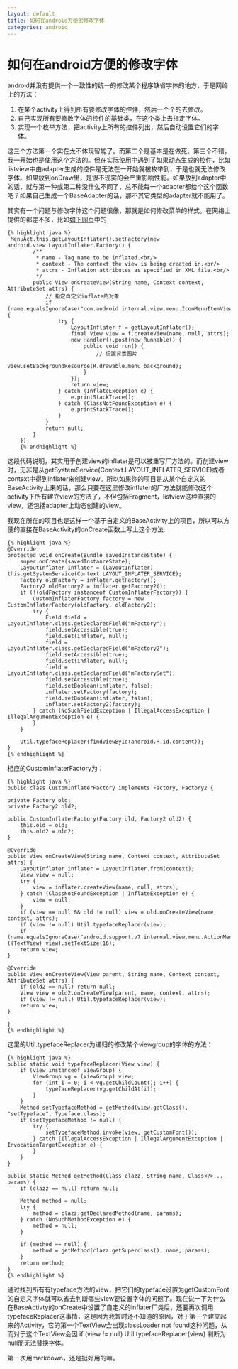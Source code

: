 ```yaml
---
layout: default
title: 如何在android方便的修改字体
categories: android
---
```


# 如何在android方便的修改字体

android并没有提供一个一致性的统一的修改某个程序缺省字体的地方，于是网络上的方法：

1. 在某个activity上得到所有要修改字体的控件，然后一个个的去修改。
2. 自己实现所有要修改字体的控件的基础类，在这个类上去指定字体。
3. 实现一个枚举方法，把activity上所有的控件列出，然后自动设置它们的字体。

这三个方法第一个实在太不体现智能了。而第二个是基本是在做死。第三个不错，我一开始也是使用这个方法的。但在实际使用中遇到了如果动态生成的控件，比如listview中由adapter生成的控件是无法在一开始就被枚举到，于是也就无法修改字体。如果放到onDraw里，是很不现实的会严重影响性能。如果放到adapter中的话，就与第一种或第二种没什么不同了，总不能每一个adapter都给个这个函数吧？如果自己生成一个BaseAdapter的话，那不其它类型的adapter就不能用了。

其实有一个问题与修改字体这个问题很像，那就是如何修改菜单的样式。在网络上提供的都差不多，比如[如下网页](http://blog.csdn.net/sodino/article/details/6165132)中的

	{% highlight java %}
     MenuAct.this.getLayoutInflater().setFactory(new android.view.LayoutInflater.Factory() {  
            /** 
             * name - Tag name to be inflated.<br/> 
             * context - The context the view is being created in.<br/> 
             * attrs - Inflation attributes as specified in XML file.<br/> 
             */  
            public View onCreateView(String name, Context context, AttributeSet attrs) {  
                // 指定自定义inflate的对象  
                if (name.equalsIgnoreCase("com.android.internal.view.menu.IconMenuItemView")) {  
                    try {  
                        LayoutInflater f = getLayoutInflater();  
                        final View view = f.createView(name, null, attrs);  
                        new Handler().post(new Runnable() {  
                            public void run() {  
                                // 设置背景图片  
                                view.setBackgroundResource(R.drawable.menu_background);  
                            }  
                        });  
                        return view;  
                    } catch (InflateException e) {  
                        e.printStackTrace();  
                    } catch (ClassNotFoundException e) {  
                        e.printStackTrace();  
                    }  
                }  
                return null;  
            }  
        });
		{% endhighlight %}

这段代码说明，其实用于创建view的inflater是可以被重写厂方法的。而创建view时，无非是从getSystemService(Context.LAYOUT_INFLATER_SERVICE)或者context中得到inflater来创建view。所以如果你的项目是从某个自定义的BaseActivity上来的话，那么只要在这里修改inflater的厂方法就能修改这个activity下所有建立view的方法了，不但包括Fragment，listview这种直接的view，还包括adapter上动态创建的view。

我现在所在的项目也是这样一个基于自定义的BaseActivity上的项目，所以可以方便的直接在BaseActivity的onCreate函数上写上这个方法:

	{% highlight java %}
    @Override
	protected void onCreate(Bundle savedInstanceState) {
		super.onCreate(savedInstanceState);
		LayoutInflater inflater = (LayoutInflater) this.getSystemService(Context.LAYOUT_INFLATER_SERVICE);
		Factory oldFactory = inflater.getFactory();
		Factory2 oldFactory2 = inflater.getFactory2();
		if (!(oldFactory instanceof CustomInflaterFactory)) {
			CustomInflaterFactory factory = new CustomInflaterFactory(oldFactory, oldFactory2);
			try {
				Field field = LayoutInflater.class.getDeclaredField("mFactory");
				field.setAccessible(true);
				field.set(inflater, null);
				field = LayoutInflater.class.getDeclaredField("mFactory2");
				field.setAccessible(true);
				field.set(inflater, null);
				field = LayoutInflater.class.getDeclaredField("mFactorySet");
				field.setAccessible(true);
				field.setBoolean(inflater, false);
				inflater.setFactory(factory);
				field.setBoolean(inflater, false);
				inflater.setFactory2(factory);
			} catch (NoSuchFieldException | IllegalAccessException | IllegalArgumentException e) {
			}
		}

	    Util.typefaceReplacer(findViewById(android.R.id.content));
    }
	{% endhighlight %}
		
相应的CustomInflaterFactory为：

	{% highlight java %}
    public class CustomInflaterFactory implements Factory, Factory2 {

	private Factory old;
	private Factory2 old2;

	public CustomInflaterFactory(Factory old, Factory2 old2) {
		this.old = old;
		this.old2 = old2;
	}

	@Override
	public View onCreateView(String name, Context context, AttributeSet attrs) {
		LayoutInflater inflater = LayoutInflater.from(context);
		View view = null;
		try {
			view = inflater.createView(name, null, attrs);
		} catch (ClassNotFoundException | InflateException e) {
			view = null;
		}
		if (view == null && old != null) view = old.onCreateView(name, context, attrs);
		if (view != null) Util.typefaceReplacer(view);
		if (name.equalsIgnoreCase("android.support.v7.internal.view.menu.ActionMenuItemView")) ((TextView) view).setTextSize(16);
		return view;
	}

	@Override
	public View onCreateView(View parent, String name, Context context, AttributeSet attrs) {
		if (old2 == null) return null;
		View view = old2.onCreateView(parent, name, context, attrs);
		if (view != null) Util.typefaceReplacer(view);
		return view;
	}

    }
	{% endhighlight %}
	
这里的Util.typefaceReplacer为递归的修改某个viewgroup的字体的方法：

	{% highlight java %}
    public static void typefaceReplacer(View view) {
		if (view instanceof ViewGroup) {
			ViewGroup vg = (ViewGroup) view;
			for (int i = 0; i < vg.getChildCount(); i++) {
				typefaceReplacer(vg.getChildAt(i));
			}
		}
		Method setTypefaceMethod = getMethod(view.getClass(), "setTypeface", Typeface.class);
		if (setTypefaceMethod != null) {
			try {
				setTypefaceMethod.invoke(view, getCustomFont());
			} catch (IllegalAccessException | IllegalArgumentException | InvocationTargetException e) {
			}
		}
	}

	public static Method getMethod(Class clazz, String name, Class<?>... params) {
		if (clazz == null) return null;

		Method method = null;
		try {
			method = clazz.getDeclaredMethod(name, params);
		} catch (NoSuchMethodException e) {
			method = null;
		}

		if (method == null) {
			method = getMethod(clazz.getSuperclass(), name, params);
		}
		return method;
	}
	{% endhighlight %}
	
通过找到所有有typeface方法的view，把它们的typeface设置为getCustomFont的自定义字体就可以省去判断哪些view要设置字体的问题了。现在说一下为什么在BaseActivty的onCreate中设置了自定义的inflater厂类后，还要再次调用typefaceReplacer这事情，这是因为我暂时还不知道的原因，对于第一个建立起来的Activity，它的第一个TextView会出现classLoader not found这种问题，从而对于这个TextView会因 if (view != null) Util.typefaceReplacer(view) 判断为null而无法替换字体。

第一次用markdown，还是挺好用的嘛。
